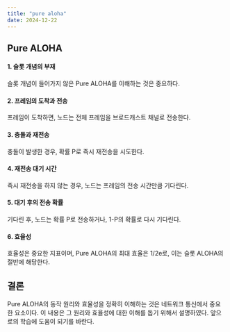 ```yaml
---
title: "pure aloha"
date: 2024-12-22
---
```


## **Pure ALOHA**
#### **1\. 슬롯 개념의 부재**
슬롯 개념이 들어가지 않은 Pure ALOHA를 이해하는 것은 중요하다. 

#### **2\. 프레임의 도착과 전송**
프레임이 도착하면, 노드는 전체 프레임을 브로드캐스트 채널로 전송한다. 

#### **3\. 충돌과 재전송**
충돌이 발생한 경우, 확률 P로 즉시 재전송을 시도한다. 

#### **4\. 재전송 대기 시간**
즉시 재전송을 하지 않는 경우, 노드는 프레임의 전송 시간만큼 기다린다.

#### **5\. 대기 후의 전송 확률**
기다린 후, 노드는 확률 P로 전송하거나, 1-P의 확률로 다시 기다린다.

#### **6\. 효율성**
효율성은 중요한 지표이며, Pure ALOHA의 최대 효율은 1/2e로, 이는 슬롯 ALOHA의 절반에 해당한다.

## **결론**
Pure ALOHA의 동작 원리와 효율성을 정확히 이해하는 것은 네트워크 통신에서 중요한 요소이다. 이 내용은 그 원리와 효율성에 대한 이해를 돕기 위해서 설명하였다. 앞으로의 학습에 도움이 되기를 바란다.
